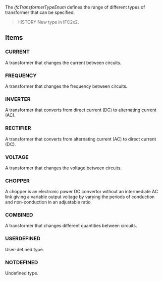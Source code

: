 The _IfcTransformerTypeEnum_ defines the range of different types of transformer that can be specified.

<!-- end of short definition -->


> HISTORY New type in IFC2x2.

## Items

### CURRENT
A transformer that changes the current between circuits.

### FREQUENCY
A transformer that changes the frequency between circuits.

### INVERTER
A transformer that converts from direct current (DC) to alternating current (AC).

### RECTIFIER
A transformer that converts from alternating current (AC) to direct current (DC).

### VOLTAGE
A transformer that changes the voltage between circuits.

### CHOPPER
A chopper is an electronic power DC convertor without an intermediate AC link giving a variable output voltage by varying the periods of conduction and non-conduction in an adjustable ratio.

### COMBINED
A transformer that changes different quantities<b> </b>between circuits.

### USERDEFINED
User-defined type.

### NOTDEFINED
Undefined type.

